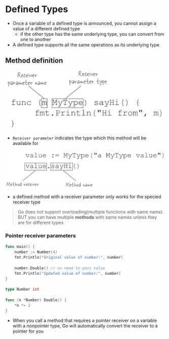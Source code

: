 # Defined Types

- Once a variable of a defined type is announced, you cannot assign a value of a different defined type
  - if the other type has the same underlying type, you can convert from one to another
- A defined type supports all the same operations as its underlying type



## Method definition

![image-20220404000728988](img/image-20220404000728988.png)

- `Receiver parameter` indicates the type which this method will be available for

![image-20220404000948975](img/image-20220404000948975.png)

- a defined method with a receiver parameter only works for the specied receiver type

> Go does not support overloading(multiple functions with same name). BUT you can have multiple **methods** with same names unless they are for different types

### Pointer receiver parameters

```go
func main() {
	number := Number(4)
	fmt.Println("Original value of number:", number)

	number.Double() // no need to pass value
	fmt.Println("Updated value of number:", number)
}

type Number int

func (n *Number) Double() {
	*n *= 2
}
```

- When you call a method that requires a pointer receiver on a variable with a nonpointer type, Go will automatically convert the receiver to a pointer for you